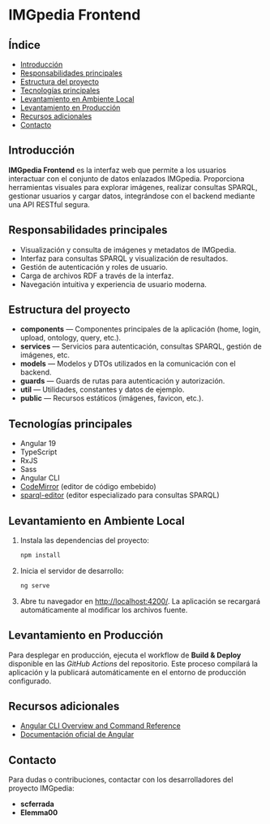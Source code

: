 # IMGpedia Frontend

## Índice
- [Introducción](#introducción)
- [Responsabilidades principales](#responsabilidades-principales)
- [Estructura del proyecto](#estructura-del-proyecto)
- [Tecnologías principales](#tecnologías-principales)
- [Levantamiento en Ambiente Local](#levantamiento-en-ambiente-local)
- [Levantamiento en Producción](#levantamiento-en-producción)
- [Recursos adicionales](#recursos-adicionales)
- [Contacto](#contacto)

## Introducción
**IMGpedia Frontend** es la interfaz web que permite a los usuarios interactuar con el conjunto de datos enlazados IMGpedia. Proporciona herramientas visuales para explorar imágenes, realizar consultas SPARQL, gestionar usuarios y cargar datos, integrándose con el backend mediante una API RESTful segura.

## Responsabilidades principales
- Visualización y consulta de imágenes y metadatos de IMGpedia.
- Interfaz para consultas SPARQL y visualización de resultados.
- Gestión de autenticación y roles de usuario.
- Carga de archivos RDF a través de la interfaz.
- Navegación intuitiva y experiencia de usuario moderna.

## Estructura del proyecto
- **components** — Componentes principales de la aplicación (home, login, upload, ontology, query, etc.).
- **services** — Servicios para autenticación, consultas SPARQL, gestión de imágenes, etc.
- **models** — Modelos y DTOs utilizados en la comunicación con el backend.
- **guards** — Guards de rutas para autenticación y autorización.
- **util** — Utilidades, constantes y datos de ejemplo.
- **public** — Recursos estáticos (imágenes, favicon, etc.).

## Tecnologías principales
- Angular 19
- TypeScript
- RxJS
- Sass
- Angular CLI
- [CodeMirror](https://codemirror.net/) (editor de código embebido)
- [sparql-editor](https://www.npmjs.com/package/sparql-editor) (editor especializado para consultas SPARQL)

## Levantamiento en Ambiente Local
1. Instala las dependencias del proyecto:
    ```bash
    npm install
    ```
2. Inicia el servidor de desarrollo:
    ```bash
    ng serve
    ```
3. Abre tu navegador en [http://localhost:4200/](http://localhost:4200/). La aplicación se recargará automáticamente al modificar los archivos fuente.

## Levantamiento en Producción
Para desplegar en producción, ejecuta el workflow de **Build & Deploy** disponible en las *GitHub Actions* del repositorio. Este proceso compilará la aplicación y la publicará automáticamente en el entorno de producción configurado.

## Recursos adicionales
- [Angular CLI Overview and Command Reference](https://angular.io/cli)
- [Documentación oficial de Angular](https://angular.io/docs)

## Contacto
Para dudas o contribuciones, contactar con los desarrolladores del proyecto IMGpedia:

- **scferrada**
- **Elemma00**